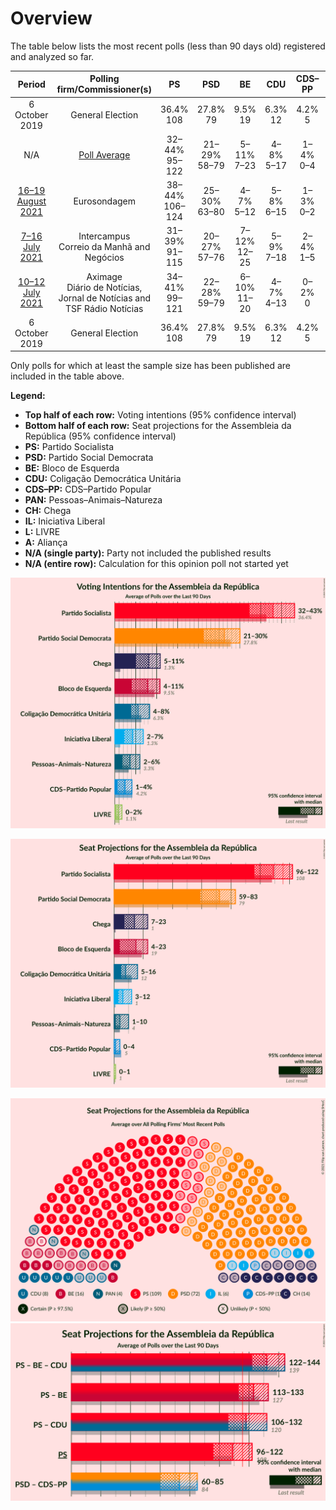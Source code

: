 # Overview

The table below lists the most recent polls (less than 90 days old) registered and analyzed so far.

| Period     | Polling firm/Commissioner(s) | PS | PSD | BE | CDU | CDS–PP | PAN | CH | IL | L | A |
|:----------:|:----------------------------:|:--:|:--:|:--:|:--:|:--:|:--:|:--:|:--:|:--:|:--:|
| 6 October 2019 | General Election | 36.4% <br> 108 | 27.8% <br> 79 | 9.5% <br> 19 | 6.3% <br> 12 | 4.2% <br> 5 | 3.3% <br> 4 | 1.3% <br> 1 | 1.3% <br> 1 | 1.1% <br> 1 | 0.8% <br> 0 |
| N/A | [Poll Average](average.html) | 32–44% <br> 95–122 | 21–29% <br> 58–79 | 5–11% <br> 7–23 | 4–8% <br> 5–17 | 1–4% <br> 0–4 | 2–6% <br> 1–10 | 6–11% <br> 10–24 | 2–7% <br> 3–12 | 0–2% <br> 0–1 | N/A <br> N/A |
| [16–19 August 2021](2021-08-19-Eurosondagem.html) | Eurosondagem | 38–44% <br> 106–124 | 25–30% <br> 63–80 | 4–7% <br> 5–12 | 5–8% <br> 6–15 | 1–3% <br> 0–2 | 2–4% <br> 1–4 | 7–11% <br> 11–22 | 3–6% <br> 4–9 | N/A <br> N/A | N/A <br> N/A |
| [7–16 July 2021](2021-07-16-Intercampus.html) | Intercampus <br> Correio da Manhã and Negócios | 31–39% <br> 91–115 | 20–27% <br> 57–76 | 7–12% <br> 12–25 | 5–9% <br> 7–18 | 2–4% <br> 1–5 | 3–6% <br> 3–11 | 7–12% <br> 11–26 | 2–5% <br> 2–6 | 0–2% <br> 0–1 | N/A <br> N/A |
| [10–12 July 2021](2021-07-12-Aximage.html) | Aximage <br> Diário de Notícias, Jornal de Notícias and TSF Rádio Notícias | 34–41% <br> 99–121 | 22–28% <br> 59–79 | 6–10% <br> 11–20 | 4–7% <br> 4–13 | 0–2% <br> 0 | 3–6% <br> 3–11 | 6–10% <br> 9–20 | 4–7% <br> 5–12 | N/A <br> N/A | N/A <br> N/A |
| 6 October 2019 | General Election | 36.4% <br> 108 | 27.8% <br> 79 | 9.5% <br> 19 | 6.3% <br> 12 | 4.2% <br> 5 | 3.3% <br> 4 | 1.3% <br> 1 | 1.3% <br> 1 | 1.1% <br> 1 | 0.8% <br> 0 |

Only polls for which at least the sample size has been published are included in the table above.

**Legend:**
+ **Top half of each row:** Voting intentions (95% confidence interval)
+ **Bottom half of each row:** Seat projections for the Assembleia da República (95% confidence interval)
+ **PS:** Partido Socialista
+ **PSD:** Partido Social Democrata
+ **BE:** Bloco de Esquerda
+ **CDU:** Coligação Democrática Unitária
+ **CDS–PP:** CDS–Partido Popular
+ **PAN:** Pessoas–Animais–Natureza
+ **CH:** Chega
+ **IL:** Iniciativa Liberal
+ **L:** LIVRE
+ **A:** Aliança
+ **N/A (single party):** Party not included the published results
+ **N/A (entire row):** Calculation for this opinion poll not started yet


![Graph with voting intentions not yet produced](average.png "Voting Intentions")

![Graph with seats not yet produced](average-seats.png "Seats")

![Graph with seating plan not yet produced](average-seating-plan.png "Seating Plan")
![Graph with coalitions seats not yet produced](average-coalitions-seats.png "Coalitions Seats")
